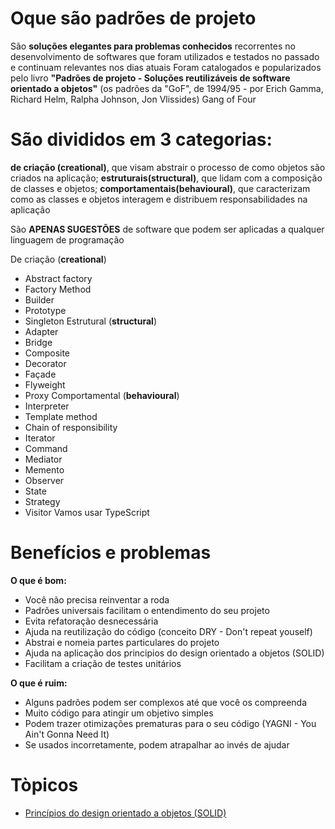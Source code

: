 # Oque são padrões de projeto

São **soluções elegantes para problemas conhecidos** recorrentes no desenvolvimento de softwares que foram utilizados e testados no passado e continuam relevantes nos dias atuais
Foram catalogados e popularizados pelo livro **"Padrões de projeto - Soluções reutilizáveis de software orientado a objetos"** (os padrões da "GoF", de 1994/95 - por Erich Gamma, Richard Helm, Ralpha Johnson, Jon Vlissides) Gang of Four

# São divididos em 3 categorias: 
**de criação (creational)**, que visam abstrair o processo de como objetos são criados na aplicação;
**estruturais(structural)**, que lidam com a composição de classes e objetos;
**comportamentais(behavioural)**, que caracterizam como as classes e objetos interagem e distribuem responsabilidades na aplicação

São **APENAS SUGESTÕES** de software que podem ser aplicadas a qualquer linguagem de programação

De criação  (**creational**)
- Abstract factory
- Factory Method
- Builder
- Prototype
- Singleton
Estrutural (**structural**)
- Adapter
- Bridge
- Composite
- Decorator
- Façade
- Flyweight
- Proxy
Comportamental (**behavioural**)
- Interpreter
- Template method
- Chain of responsibility
- Iterator
- Command
- Mediator
- Memento
- Observer
- State
- Strategy
- Visitor
Vamos usar TypeScript

# Benefícios e problemas

**O que é bom:**
- Você não precisa reinventar a roda
- Padrões universais facilitam o entendimento do seu projeto
- Evita refatoração desnecessária
- Ajuda na reutilização do código (conceito DRY - Don't repeat youself)
- Abstrai e nomeia partes particulares do projeto
- Ajuda na aplicação dos principios do design orientado a objetos (SOLID)
- Facilitam a criação de testes unitários

**O que é ruim:**
- Alguns padrões podem ser complexos até que você os compreenda
- Muito código para atingir um objetivo simples
- Podem trazer otimizações prematuras para o seu código (YAGNI - You Ain't Gonna Need It)
- Se usados incorretamente, podem atrapalhar ao invés de ajudar

# Tòpicos

* <a href="src/README-SOLID.md" target="_self">Princípios do design orientado a objetos (SOLID)</a>